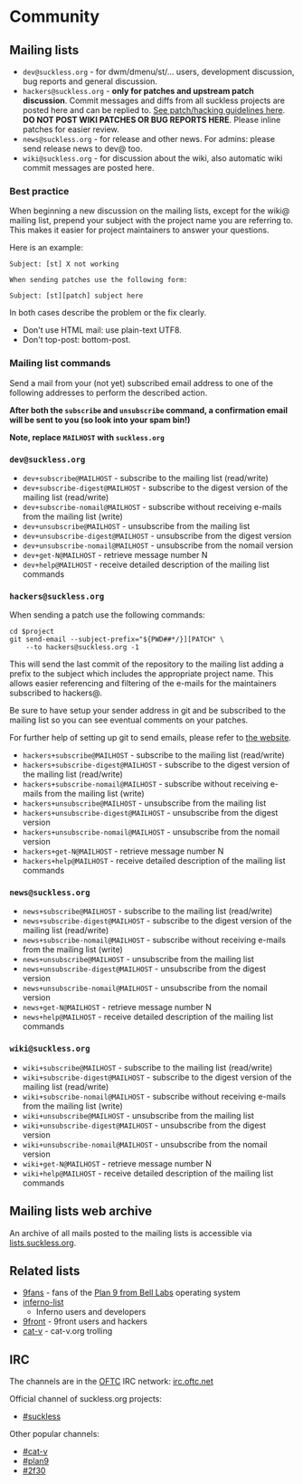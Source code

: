 Community
=========

Mailing lists
-------------
* `dev@suckless.org` - for dwm/dmenu/st/... users, development discussion, bug
  reports and general discussion.
* `hackers@suckless.org` - **only for patches and upstream patch discussion**.
  Commit messages and diffs from all suckless projects are posted here and can be
  replied to.  [See patch/hacking guidelines here](//suckless.org/hacking).
  **DO NOT POST WIKI PATCHES OR BUG REPORTS HERE**.
  Please inline patches for easier review.
* `news@suckless.org` - for release and other news.  For admins: please send
  release news to dev@ too.
* `wiki@suckless.org` - for discussion about the wiki, also automatic wiki
  commit messages are posted here.

### Best practice

When beginning a new discussion on the mailing lists, except for the wiki@
mailing list, prepend your subject with the project name you are referring to.
This makes it easier for project maintainers to answer your questions.


Here is an example:

	Subject: [st] X not working

	When sending patches use the following form:

	Subject: [st][patch] subject here

In both cases describe the problem or the fix clearly.

* Don't use HTML mail: use plain-text UTF8.
* Don't top-post: bottom-post.

### Mailing list commands

Send a mail from your (not yet) subscribed email address to one of the
following addresses to perform the described action.

**After both the `subscribe` and `unsubscribe` command, a confirmation email will be sent to you (so look into your spam bin!)**

**Note, replace `MAILHOST` with `suckless.org`**

### `dev@suckless.org`

* `dev+subscribe@MAILHOST` - subscribe to the mailing list (read/write)
* `dev+subscribe-digest@MAILHOST` - subscribe to the digest version of the mailing list (read/write)
* `dev+subscribe-nomail@MAILHOST` - subscribe without receiving e-mails from the mailing list (write)
* `dev+unsubscribe@MAILHOST` - unsubscribe from the mailing list
* `dev+unsubscribe-digest@MAILHOST` - unsubscribe from the digest version
* `dev+unsubscribe-nomail@MAILHOST` - unsubscribe from the nomail version 
* `dev+get-N@MAILHOST` - retrieve message number N
* `dev+help@MAILHOST` - receive detailed description of the mailing list commands

### `hackers@suckless.org`

When sending a patch use the following commands:

	cd $project
	git send-email --subject-prefix="${PWD##*/}][PATCH" \
		--to hackers@suckless.org -1

This will send the last commit of the repository to the mailing list adding a
prefix to the subject which includes the appropriate project name. This allows
easier referencing and filtering of the e-mails for the maintainers subscribed
to hackers@.

Be sure to have setup your sender address in git and be subscribed to the
mailing list so you can see eventual comments on your patches.

For further help of setting up git to send emails, please refer to
[the website](https://git-send-email.io/).

* `hackers+subscribe@MAILHOST` - subscribe to the mailing list (read/write)
* `hackers+subscribe-digest@MAILHOST` - subscribe to the digest version of the mailing list (read/write)
* `hackers+subscribe-nomail@MAILHOST` - subscribe without receiving e-mails from the mailing list (write)
* `hackers+unsubscribe@MAILHOST` - unsubscribe from the mailing list
* `hackers+unsubscribe-digest@MAILHOST` - unsubscribe from the digest version
* `hackers+unsubscribe-nomail@MAILHOST` - unsubscribe from the nomail version 
* `hackers+get-N@MAILHOST` - retrieve message number N
* `hackers+help@MAILHOST` - receive detailed description of the mailing list commands

### `news@suckless.org`

* `news+subscribe@MAILHOST` - subscribe to the mailing list (read/write)
* `news+subscribe-digest@MAILHOST` - subscribe to the digest version of the mailing list (read/write)
* `news+subscribe-nomail@MAILHOST` - subscribe without receiving e-mails from the mailing list (write)
* `news+unsubscribe@MAILHOST` - unsubscribe from the mailing list
* `news+unsubscribe-digest@MAILHOST` - unsubscribe from the digest version
* `news+unsubscribe-nomail@MAILHOST` - unsubscribe from the nomail version 
* `news+get-N@MAILHOST` - retrieve message number N
* `news+help@MAILHOST` - receive detailed description of the mailing list commands

### `wiki@suckless.org`

* `wiki+subscribe@MAILHOST` - subscribe to the mailing list (read/write)
* `wiki+subscribe-digest@MAILHOST` - subscribe to the digest version of the mailing list (read/write)
* `wiki+subscribe-nomail@MAILHOST` - subscribe without receiving e-mails from the mailing list (write)
* `wiki+unsubscribe@MAILHOST` - unsubscribe from the mailing list
* `wiki+unsubscribe-digest@MAILHOST` - unsubscribe from the digest version
* `wiki+unsubscribe-nomail@MAILHOST` - unsubscribe from the nomail version 
* `wiki+get-N@MAILHOST` - retrieve message number N
* `wiki+help@MAILHOST` - receive detailed description of the mailing list commands

Mailing lists web archive
-------------------------
An archive of all mails posted to the mailing lists is accessible via
[lists.suckless.org](//lists.suckless.org/).

Related lists
-------------
* [9fans](http://plan9.bell-labs.com/wiki/plan9/mailing_lists/#9fans) - fans of
  the [Plan 9 from Bell Labs](http://9fans.net) operating system
* [inferno-list](http://plan9.bell-labs.com/wiki/plan9/mailing_lists/#INFERNO-LIST)
  - Inferno users and developers
* [9front](http://9front.org/) - 9front users and hackers
* [cat-v](http://cat-v.org/) - cat-v.org trolling

IRC
---
The channels are in the [OFTC](http://www.oftc.net) IRC network:
[irc.oftc.net](irc://irc.oftc.net/)

Official channel of suckless.org projects:

* [#suckless](irc://irc.oftc.net/#suckless)

Other popular channels:

* [#cat-v](irc://irc.freenode.net/#cat-v)
* [#plan9](irc://irc.freenode.net/#plan9)
* [#2f30](irc://irc.2f30.org/#2f30)
